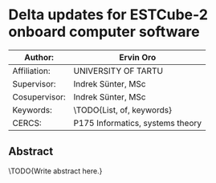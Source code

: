 # Delta updates for ESTCube-2 onboard computer software

| Author:       | Ervin Oro  
|-|-  
| Affiliation:  | UNIVERSITY OF TARTU  
| Supervisor:   | Indrek Sünter, MSc  
| Cosupervisor: | Indrek Sünter, MSc  
| Keywords:     | \TODO{List, of, keywords}  
| CERCS:        | P175 Informatics, systems theory  


## Abstract
\TODO{Write abstract here.}

